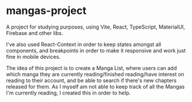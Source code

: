 # mangas-project
A project for studying purposes, using Vite, React, TypeScript, MaterialUI, Firebase and other libs.

I've also used React-Context in order to keep states amongst all components, and breakpoints in order to make it responsive and work just fine in mobile devices.

The idea of this project is to create a Manga List, where users can add which manga they are currently reading/finished reading/have interest on reading to their account, and be able to search if there's new chapters released for them. As I myself am not able to keep track of all the Mangas I'm currently reading, I created this in order to help.

